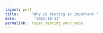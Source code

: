 ```yaml
---
layout: post
title:      "Why is testing so important "
date:        "2021-10-31" 
permalink:  rspec_testing_your_code
---
```

